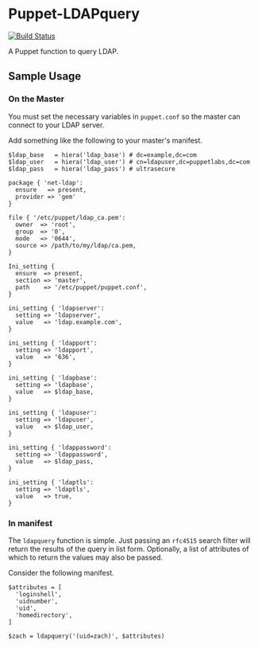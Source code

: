 # Puppet-LDAPquery

[![Build Status](https://travis-ci.org/xaque208/puppet-ldapquery.svg?branch=master)](https://travis-ci.org/xaque208/puppet-ldapquery)

A Puppet function to query LDAP.


## Sample Usage

### On the Master

You must set the necessary variables in `puppet.conf` so the master can connect
to your LDAP server.

Add something like the following to your master's manifest.

```Puppet
$ldap_base   = hiera('ldap_base') # dc=example,dc=com
$ldap_user   = hiera('ldap_user') # cn=ldapuser,dc=puppetlabs,dc=com
$ldap_pass   = hiera('ldap_pass') # ultrasecure

package { 'net-ldap':
  ensure   => present,
  provider => 'gem'
}

file { '/etc/puppet/ldap_ca.pem':
  owner  => 'root',
  group  => '0',
  mode   => '0644',
  source => /path/to/my/ldap/ca.pem,
}

Ini_setting {
  ensure  => present,
  section => 'master',
  path    => '/etc/puppet/puppet.conf',
}

ini_setting { 'ldapserver':
  setting => 'ldapserver',
  value   => 'ldap.example.com',
}

ini_setting { 'ldapport':
  setting => 'ldapport',
  value   => '636',
}

ini_setting { 'ldapbase':
  setting => 'ldapbase',
  value   => $ldap_base,
}

ini_setting { 'ldapuser':
  setting => 'ldapuser',
  value   => $ldap_user,
}

ini_setting { 'ldappassword':
  setting => 'ldappassword',
  value   => $ldap_pass,
}

ini_setting { 'ldaptls':
  setting => 'ldaptls',
  value   => true,
}
```


### In manifest

The `ldapquery` function is simple.  Just passing an `rfc4515` search filter
will return the results of the query in list form.  Optionally, a list of
attributes of which to return the values may also be passed.

Consider the following manifest.

```Puppet
$attributes = [
  'loginshell',
  'uidnumber',
  'uid',
  'homedirectory',
]

$zach = ldapquery('(uid=zach)', $attributes)
```


